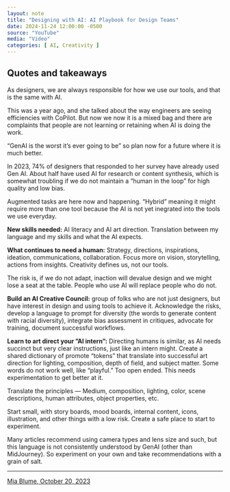 ```yaml
---
layout: note
title: "Designing with AI: AI Playbook for Design Teams"
date: 2024-11-24 12:00:00 -0500
source: "YouTube"
media: "Video"
categories: [ AI, Creativity ]
---
```


## Quotes and takeaways

As designers, we are always responsible for how we use our tools, and that is the same with AI.

This was a year ago, and she talked about the way engineers are seeing efficiencies with CoPilot. But now we now it is a mixed bag and there are complaints that people are not learning or retaining when AI is doing the work.

“GenAI is the worst it’s ever going to be” so plan now for a future where it is much better.

In 2023, 74% of designers that responded to her survey have already used Gen AI. About half have used AI for research or content synthesis, which is somewhat troubling if we do not maintain a “human in the loop” for high quality and low bias.

Augmented tasks are here now and happening. “Hybrid” meaning it might require more than one tool because the AI is not yet inegrated into the tools we use everyday.

**New skills needed:** AI literacy and AI art direction. Translation between my language and my skills and what the AI expects.

**What continues to need a human:** Strategy, directions, inspirations, ideation, communications, collaboration. Focus more on vision, storytelling, actions from insights. Creativity defines us, not our tools.

The risk is, if we do not adapt, inaction will devalue design and we might lose a seat at the table. People who use AI will replace people who do not.

**Build an AI Creative Council:** group of folks who are not just designers, but have interest in design and using tools to achieve it. Acknowledge the risks, develop a language to prompt for diversity (the words to generate content with racial diversity), integrate bias assessment in critiques, advocate for training, document successful workflows.

**Learn to art direct your ”AI intern”:** Directing humans is similar, as AI needs succinct but very clear instructions, just like an intern might. Create a shared dictionary of promote “tokens” that translate into successful art direction for lighting, composition, depth of field, and subject matter. Some words do not work well, like “playful.” Too open ended. This needs experimentation to get better at it.

Translate the principles — Medium, composition, lighting, color, scene descriptions, human attributes, object properties, etc.

Start small, with story boards, mood boards, internal content, icons, illustration, and other things with a low risk. Create a safe place to start to experiment.

Many articles recommend using camera types and lens size and such, but this language is not consistently understood by GenAI (other than MidJourney). So experiment on your own and take recommendations with a grain of salt.

***

[Mia Blume, October 20, 2023](https://www.youtube.com/watch?v=EN8uKm_ZEiM)